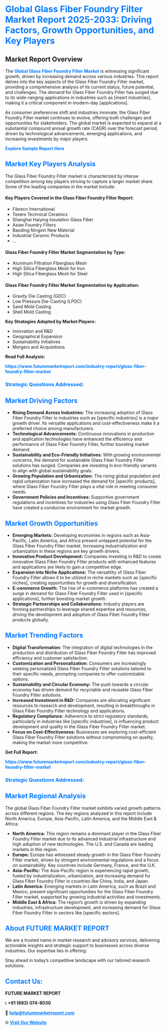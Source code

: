 <h1 style="color: #007BFF;">Global Glass Fiber Foundry Filter Market Report 2025-2033: Driving Factors, Growth Opportunities, and Key Players</h1>

<section id="overview">
<h2>Market Report Overview</h2>
<p>The <a href="https://www.futuremarketreport.com/industry-report/glass-fiber-foundry-filter-market" style="color: #007BFF; text-decoration: none;"><strong>Global Glass Fiber Foundry Filter Market</strong></a> is witnessing significant growth, driven by increasing demand across various industries. This report delves into the key aspects of the Glass Fiber Foundry Filter market, providing a comprehensive analysis of its current status, future potential, and challenges. The demand for Glass Fiber Foundry Filter has surged due to its wide-ranging applications in industries such as [insert industries], making it a critical component in modern-day [applications].</p>
<p>As consumer preferences shift and industries innovate, the Glass Fiber Foundry Filter market continues to evolve, offering both challenges and opportunities for stakeholders. The global market is expected to expand at a substantial compound annual growth rate (CAGR) over the forecast period, driven by technological advancements, emerging applications, and increasing investments by major players.</p>
</section>

<section id="overview">
<p><a href="https://www.futuremarketreport.com/request-sample/reportId=97569" style="color: #007BFF; text-decoration: none;"><strong>Explore Sample Report Here</strong></a></p>
</section>

<section id="key-players">
<h2 style="color: #007BFF;">Market Key Players Analysis</h2>
<p>The Glass Fiber Foundry Filter market is characterized by intense competition among key players striving to capture a larger market share. Some of the leading companies in the market include:</p>
<h4>Key Players Covered in the Glass Fiber Foundry Filter Report:</h4>
<ul><li>Fibrecn International</li><li>Texers Technical Ceramics</li><li>Shanghai Haiying Insulation Glass Fiber</li><li>Asian Foundry Filters</li><li>Baoding Ningxin New Material</li><li>Industrial Ceramic Products</li><li>...</li></ul>
<h4>Glass Fiber Foundry Filter Market Segmentation by Type:</h4>
<ul><li>Aluminum Filtration Fiberglass Mesh</li><li>High Silica Fiberglass Mesh for Iron</li><li>High Silica Fiberglass Mesh for Steel</li></ul>

<h4>Glass Fiber Foundry Filter Market Segmentation by Application:</h4>
<ul><li>Gravity Die Casting (GDC)</li><li>Low Pressure Die-Casting (LPDC)</li><li>Sand Mold Casting</li><li>Shell Mold Casting</li></ul>
<p><strong>Key Strategies Adopted by Market Players:</strong></p>
<ul>
<li>Innovation and R&D</li>
<li>Geographical Expansion</li>
<li>Sustainability Initiatives</li>
<li>Mergers and Acquisitions</li>
</ul>
</section>

<section>
<p><strong>Read Full Analysis: </strong></p><a href="https://www.futuremarketreport.com/industry-report/glass-fiber-foundry-filter-market" style="color: #007BFF; text-decoration: none;"><strong>https://www.futuremarketreport.com/industry-report/glass-fiber-foundry-filter-market</strong></a>
<h3 style="color: #007BFF;">Strategic Questions Addressed:</h3>
</section>

<section id="driving-factors">
<h2 style="color: #007BFF;">Market Driving Factors</h2>
<ul>
<li><strong>Rising Demand Across Industries:</strong> The increasing adoption of Glass Fiber Foundry Filter in industries such as [specific industries] is a major growth driver. Its versatile applications and cost-effectiveness make it a preferred choice among manufacturers.</li>
<li><strong>Technological Advancements:</strong> Continuous innovations in production and application technologies have enhanced the efficiency and performance of Glass Fiber Foundry Filter, further boosting market demand.</li>
<li><strong>Sustainability and Eco-Friendly Initiatives:</strong> With growing environmental concerns, the demand for sustainable Glass Fiber Foundry Filter solutions has surged. Companies are investing in eco-friendly variants to align with global sustainability goals.</li>
<li><strong>Growing Population and Urbanization:</strong> The rising global population and rapid urbanization have increased the demand for [specific products], where Glass Fiber Foundry Filter plays a vital role in meeting consumer needs.</li>
<li><strong>Government Policies and Incentives:</strong> Supportive government regulations and incentives for industries using Glass Fiber Foundry Filter have created a conducive environment for market growth.</li>
</ul>
</section>

<section id="growth-opportunities">
<h2 style="color: #007BFF;">Market Growth Opportunities</h2>
<ul>
<li><strong>Emerging Markets:</strong> Developing economies in regions such as Asia-Pacific, Latin America, and Africa present untapped potential for the Glass Fiber Foundry Filter market. Increasing industrialization and urbanization in these regions are key growth drivers.</li>
<li><strong>Innovative Product Development:</strong> Companies investing in R&D to create innovative Glass Fiber Foundry Filter products with enhanced features and applications are likely to gain a competitive edge.</li>
<li><strong>Expansion into Niche Applications:</strong> The versatility of Glass Fiber Foundry Filter allows it to be utilized in niche markets such as [specific niches], creating opportunities for growth and diversification.</li>
<li><strong>E-commerce Growth:</strong> The rise of e-commerce platforms has created a surge in demand for Glass Fiber Foundry Filter used in [specific applications], further boosting market growth.</li>
<li><strong>Strategic Partnerships and Collaborations:</strong> Industry players are forming partnerships to leverage shared expertise and resources, driving the development and adoption of Glass Fiber Foundry Filter products globally.</li>
</ul>
</section>

<section id="trending-factors">
<h2 style="color: #007BFF;">Market Trending Factors</h2>
<ul>
<li><strong>Digital Transformation:</strong> The integration of digital technologies in the production and distribution of Glass Fiber Foundry Filter has improved efficiency and customer satisfaction.</li>
<li><strong>Customization and Personalization:</strong> Consumers are increasingly seeking personalized Glass Fiber Foundry Filter solutions tailored to their specific needs, prompting companies to offer customizable options.</li>
<li><strong>Sustainability and Circular Economy:</strong> The push towards a circular economy has driven demand for recyclable and reusable Glass Fiber Foundry Filter solutions.</li>
<li><strong>Increased Investment in R&D:</strong> Companies are allocating significant resources to research and development, resulting in breakthroughs in Glass Fiber Foundry Filter technology and applications.</li>
<li><strong>Regulatory Compliance:</strong> Adherence to strict regulatory standards, particularly in industries like [specific industries], is influencing product development and quality in the Glass Fiber Foundry Filter market.</li>
<li><strong>Focus on Cost-Effectiveness:</strong> Businesses are exploring cost-efficient Glass Fiber Foundry Filter solutions without compromising on quality, making the market more competitive.</li>
</ul>
</section>

<section>
<p><strong>Get Full Report: </strong></p><a href="https://www.futuremarketreport.com/industry-report/glass-fiber-foundry-filter-market" style="color: #007BFF; text-decoration: none;"><strong>https://www.futuremarketreport.com/industry-report/glass-fiber-foundry-filter-market</strong></a>
<h3 style="color: #007BFF;">Strategic Questions Addressed:</h3>
</section>


<section id="regional-analysis">
<h2 style="color: #007BFF;">Market Regional Analysis</h2>
<p>The global Glass Fiber Foundry Filter market exhibits varied growth patterns across different regions. The key regions analyzed in this report include North America, Europe, Asia-Pacific, Latin America, and the Middle East & Africa:</p>
<ul>
<li><strong>North America:</strong> This region remains a dominant player in the Glass Fiber Foundry Filter market due to its advanced industrial infrastructure and high adoption of new technologies. The U.S. and Canada are leading markets in this region.</li>
<li><strong>Europe:</strong> Europe has witnessed steady growth in the Glass Fiber Foundry Filter market, driven by stringent environmental regulations and a focus on sustainability. Key countries include Germany, France, and the U.K.</li>
<li><strong>Asia-Pacific:</strong> The Asia-Pacific region is experiencing rapid growth, fueled by industrialization, urbanization, and increasing demand for Glass Fiber Foundry Filter in countries like China, India, and Japan.</li>
<li><strong>Latin America:</strong> Emerging markets in Latin America, such as Brazil and Mexico, present significant opportunities for the Glass Fiber Foundry Filter market, supported by growing industrial activities and investments.</li>
<li><strong>Middle East & Africa:</strong> The region’s growth is driven by expanding industries, infrastructure development, and increasing demand for Glass Fiber Foundry Filter in sectors like [specific sectors].</li>
</ul>
</section>

<footer>
<h2 style="color: #007BFF;">About FUTURE MARKET REPORT</h2>
<p>We are a trusted name in market research and advisory services, delivering actionable insights and strategic support to businesses across diverse industries. Our expertise lies in offering:</p>

<p>Stay ahead in today’s competitive landscape with our tailored research solutions.</p>

<h2 style="color: #007BFF;">Contact Us:</h2>
<p><strong>FUTURE MARKET REPORT</strong></p>
<p>📞 <strong>+91 (883) 074-8030</strong></p>
<p>📧 <strong><a href="mailto:help@futuremarketreport.com" style="color: #007BFF;">help@futuremarketreport.com</a></strong></p>
<p>🌐 <strong><a href="https://www.futuremarketreport.com/" style="color: #007BFF;">Visit Our Website</a></strong></p>
</footer>